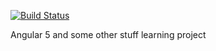 [![Build Status](https://travis-ci.org/sthuemm/freezerapp.svg?branch=master)](https://travis-ci.org/sthuemm/freezerapp)

Angular 5 and some other stuff learning project

